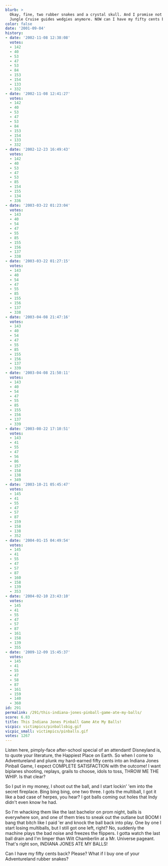 ```yaml
---
blurb: >
  Okay, fine, two rubber snakes and a crystal skull. And I promise not to give the
  Jungle Cruise guides wedgies anymore. NOW can I have my fifty cents back?
color: false
date: '2001-09-04'
history:
- date: '2002-11-08 12:38:08'
  votes:
  - 142
  - 40
  - 53
  - 47
  - 53
  - 84
  - 153
  - 154
  - 133
  - 332
- date: '2002-11-08 12:41:27'
  votes:
  - 142
  - 40
  - 53
  - 47
  - 53
  - 84
  - 153
  - 154
  - 133
  - 332
- date: '2002-12-23 16:49:43'
  votes:
  - 142
  - 40
  - 53
  - 47
  - 53
  - 85
  - 154
  - 155
  - 134
  - 336
- date: '2003-03-22 01:23:04'
  votes:
  - 143
  - 40
  - 54
  - 47
  - 55
  - 85
  - 155
  - 156
  - 137
  - 338
- date: '2003-03-22 01:27:15'
  votes:
  - 143
  - 40
  - 54
  - 47
  - 55
  - 85
  - 155
  - 156
  - 137
  - 338
- date: '2003-04-08 21:47:16'
  votes:
  - 143
  - 40
  - 54
  - 47
  - 55
  - 85
  - 155
  - 156
  - 137
  - 339
- date: '2003-04-08 21:50:11'
  votes:
  - 143
  - 40
  - 54
  - 47
  - 55
  - 85
  - 155
  - 156
  - 137
  - 339
- date: '2003-08-22 17:10:51'
  votes:
  - 143
  - 41
  - 55
  - 47
  - 56
  - 86
  - 157
  - 158
  - 138
  - 349
- date: '2003-10-21 05:45:47'
  votes:
  - 145
  - 41
  - 55
  - 47
  - 57
  - 87
  - 159
  - 158
  - 138
  - 352
- date: '2004-01-15 04:49:54'
  votes:
  - 145
  - 41
  - 55
  - 47
  - 57
  - 87
  - 160
  - 158
  - 139
  - 353
- date: '2004-02-10 23:43:10'
  votes:
  - 145
  - 41
  - 55
  - 47
  - 57
  - 87
  - 161
  - 158
  - 139
  - 355
- date: '2009-12-09 15:45:37'
  votes:
  - 145
  - 41
  - 55
  - 47
  - 58
  - 87
  - 161
  - 159
  - 140
  - 360
id: 291
permalink: /291/this-indiana-jones-pinball-game-ate-my-balls/
score: 6.83
title: This Indiana Jones Pinball Game Ate My Balls!
vicpic: victimpics/pinballsbig.gif
vicpic_small: victimpics/pinballs.gif
votes: 1267
---
```


Listen here, pimply-face after-school special of an attendant!
Disneyland is, to quote your literature, the Happiest Place on Earth. So
when I come to Adventureland and plunk my hard-earned fifty cents into
an Indiana Jones Pinball Game, I expect COMPLETE SATISFACTION with the
outcome! I want biplanes shooting, replays, grails to choose, idols to
toss, THROW ME THE WHIP. Is that clear?

So I put in my money, I shoot out the ball, and I start lockin' 'em into
the secret fireplace. Bing bing bing, one two three. I gots the
multiball, I got it like a bad case of herpes, you hear? I got balls
coming out holes that Indy didn't even know he had.

So I'm whacking them like the last bachelor on prom night, balls is
everywhere son, and one of them tries to sneak out the outlane but BOOM
I bang that bitch like I paid 'er and knock the ball back into play. One
by one I start losing multiballs, but I still got one left, right? No,
suddenly the machine plays the bad noise and freezes the flippers. I
gotta watch the last ball drain and I'm limper than Wilt Chamberlin at a
Mr. Universe pageant. That's right son, INDIANA JONES ATE MY BALLS!

Can I have my fifty cents back? Please? What if I buy one of your
Adventureland rubber snakes?